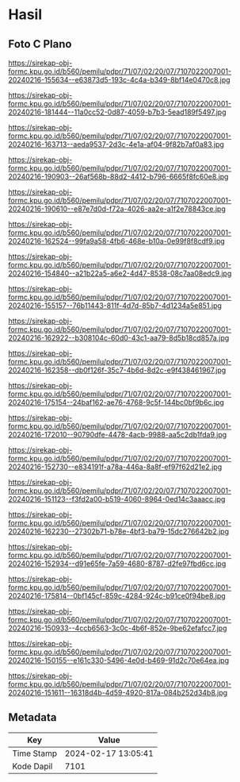 # Hasil

## Foto C Plano

https://sirekap-obj-formc.kpu.go.id/b560/pemilu/pdpr/71/07/02/20/07/7107022007001-20240216-155634--e63873d5-193c-4c4a-b349-8bf14e0470c8.jpg

https://sirekap-obj-formc.kpu.go.id/b560/pemilu/pdpr/71/07/02/20/07/7107022007001-20240216-181444--11a0cc52-0d87-4059-b7b3-5ead189f5497.jpg

https://sirekap-obj-formc.kpu.go.id/b560/pemilu/pdpr/71/07/02/20/07/7107022007001-20240216-163713--aeda9537-2d3c-4e1a-af04-9f82b7af0a83.jpg

https://sirekap-obj-formc.kpu.go.id/b560/pemilu/pdpr/71/07/02/20/07/7107022007001-20240216-190903--26af568b-88d2-4412-b796-6665f8fc60e8.jpg

https://sirekap-obj-formc.kpu.go.id/b560/pemilu/pdpr/71/07/02/20/07/7107022007001-20240216-190610--e87e7d0d-f72a-4026-aa2e-a1f2e78843ce.jpg

https://sirekap-obj-formc.kpu.go.id/b560/pemilu/pdpr/71/07/02/20/07/7107022007001-20240216-162524--99fa9a58-4fb6-468e-b10a-0e99f8f8cdf9.jpg

https://sirekap-obj-formc.kpu.go.id/b560/pemilu/pdpr/71/07/02/20/07/7107022007001-20240216-154840--a21b22a5-a6e2-4d47-8538-08c7aa08edc9.jpg

https://sirekap-obj-formc.kpu.go.id/b560/pemilu/pdpr/71/07/02/20/07/7107022007001-20240216-155157--76b11443-811f-4d7d-85b7-4d1234a5e851.jpg

https://sirekap-obj-formc.kpu.go.id/b560/pemilu/pdpr/71/07/02/20/07/7107022007001-20240216-162922--b308104c-60d0-43c1-aa79-8d5b18cd857a.jpg

https://sirekap-obj-formc.kpu.go.id/b560/pemilu/pdpr/71/07/02/20/07/7107022007001-20240216-162358--db0f126f-35c7-4b6d-8d2c-e9f438461967.jpg

https://sirekap-obj-formc.kpu.go.id/b560/pemilu/pdpr/71/07/02/20/07/7107022007001-20240216-175154--24baf162-ae76-4768-9c5f-144bc0bf9b6c.jpg

https://sirekap-obj-formc.kpu.go.id/b560/pemilu/pdpr/71/07/02/20/07/7107022007001-20240216-172010--90790dfe-4478-4acb-9988-aa5c2db1fda9.jpg

https://sirekap-obj-formc.kpu.go.id/b560/pemilu/pdpr/71/07/02/20/07/7107022007001-20240216-152730--e834191f-a78a-446a-8a8f-ef97f62d21e2.jpg

https://sirekap-obj-formc.kpu.go.id/b560/pemilu/pdpr/71/07/02/20/07/7107022007001-20240216-151123--f3fd2a00-b519-4060-8964-0ed14c3aaacc.jpg

https://sirekap-obj-formc.kpu.go.id/b560/pemilu/pdpr/71/07/02/20/07/7107022007001-20240216-162230--27302b71-b78e-4bf3-ba79-15dc276642b2.jpg

https://sirekap-obj-formc.kpu.go.id/b560/pemilu/pdpr/71/07/02/20/07/7107022007001-20240216-152934--d91e65fe-7a59-4680-8787-d2fe97fbd6cc.jpg

https://sirekap-obj-formc.kpu.go.id/b560/pemilu/pdpr/71/07/02/20/07/7107022007001-20240216-175814--0bf145cf-859c-4284-924c-b91ce0f94be8.jpg

https://sirekap-obj-formc.kpu.go.id/b560/pemilu/pdpr/71/07/02/20/07/7107022007001-20240216-150933--4ccb6563-3c0c-4b6f-852e-9be62efafcc7.jpg

https://sirekap-obj-formc.kpu.go.id/b560/pemilu/pdpr/71/07/02/20/07/7107022007001-20240216-150155--e161c330-5496-4e0d-b469-91d2c70e64ea.jpg

https://sirekap-obj-formc.kpu.go.id/b560/pemilu/pdpr/71/07/02/20/07/7107022007001-20240216-151611--16318d4b-4d59-4920-817a-084b252d34b8.jpg


## Metadata

| Key        | Value               |
| ---------- | ------------------- |
| Time Stamp | 2024-02-17 13:05:41 |
| Kode Dapil | 7101                |



